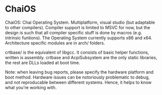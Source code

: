 # ChaiOS
ChaiOS: Chai Operating System. Multiplatform, visual studio (but adaptable to other compilers).
Compiler support is limited to MSVC for now, but the design is such that all compiler specific stuff is done by macros (e.g. intrinsic funtions).
The Operating System currently supports x86 and x64. Architecture specific modules are in arch/ folders.

crtbase/ is the equivalent of libgcc. It consists of basic helper functions, written is assembly.
crtbase and AcpiSubsystem are the only static libraries, the rest are DLLs loaded at boot time.

Note: when leaving bug reports, please specify the hardware platform and boot method. Hardware issues can be notoriously problematic to debug, and not reproducable between different systems. Hence, it helps to know what you're working with.
